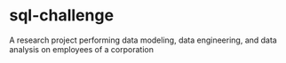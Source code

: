 # sql-challenge
A research project performing data modeling, data engineering, and data analysis on employees of a corporation 
